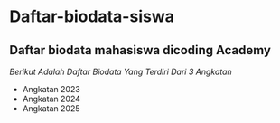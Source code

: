 Daftar-biodata-siswa
==
Daftar biodata mahasiswa dicoding Academy
--
*Berikut Adalah Daftar Biodata Yang Terdiri Dari 3 Angkatan*
- Angkatan 2023
- Angkatan 2024
- Angkatan 2025
